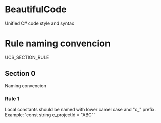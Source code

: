 # BeautifulCode
Unified C# code style and syntax

# Rule naming convencion
UCS_SECTION_RULE

## Section 0
Naming convencion

### Rule 1
Local constants should be named with lower camel case and "c_" prefix. Example: 'const string c_projectId = "ABC"'
